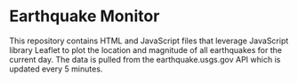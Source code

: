 # Earthquake Monitor

This repository contains HTML and JavaScript files that leverage JavaScript library Leaflet to plot the location and magnitude of all earthquakes for the current day.  The data is pulled from the earthquake.usgs.gov API which is updated every 5 minutes.
